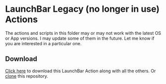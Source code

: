 # LaunchBar Legacy (no longer in use) Actions
The actions and scripts in this folder may or may not work with the latest OS or App versions. I may update some of them in the future. Let me know if you are interested in a particular one. 

## Download

[Click here](https://github.com/Ptujec/LaunchBar/archive/refs/heads/master.zip) to download this LaunchBar Action along with all the others. Or [clone](https://docs.github.com/en/repositories/creating-and-managing-repositories/cloning-a-repository) this repository.
